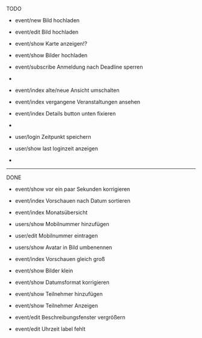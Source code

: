 TODO
* event/new  Bild hochladen
* event/edit Bild hochladen

* event/show Karte anzeigen!?
* event/show Bilder hochladen


* event/subscribe Anmeldung nach Deadline sperren
*

* event/index alte/neue Ansicht umschalten
* event/index vergangene Veranstaltungen ansehen
* event/index Details button unten fixieren
* 

* user/login Zeitpunkt speichern

* user/show last loginzeit anzeigen
* 








______________________________________________ 

DONE

* event/show vor ein paar Sekunden korrigieren
* event/index Vorschauen nach Datum sortieren
* event/index Monatsübersicht
* users/show Mobilnummer hinzufügen
* user/edit  Mobilnummer eintragen
* users/show Avatar in Bild umbenennen

* event/index Vorschauen gleich groß

* event/show Bilder klein
* event/show Datumsformat korrigieren
* event/show Teilnehmer hinzufügen 
* event/show Teilnehmer Anzeigen

* event/edit Beschreibungsfenster vergrößern
* event/edit Uhrzeit label fehlt